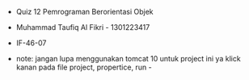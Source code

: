   - Quiz 12 Pemrograman Berorientasi Objek
  - Muhammad Taufiq Al Fikri - 1301223417
  - IF-46-07

  - note: jangan lupa menggunakan tomcat 10 untuk project ini ya
          klick kanan pada file project, propertice, run -
